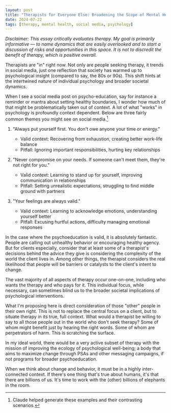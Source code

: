 ```yaml
---
layout: post
title: "Therapists for Everyone Else: Broadening the Scope of Mental Health"
date: 2024-07-22
tags: [therapy, mental health, social media, psychology]
---
```


*Disclaimer: This essay critically evaluates therapy. My goal is primarily informative — to name dynamics that are easily overlooked and to start a discussion of risks and opportunities in this space. It is not to discredit the benefit of therapy, which is positive overall.*

Therapists are "in" right now. Not only are people seeking therapy, it trends in social media, just one reflection that society has warmed up to psychological insight (compared to say, the 80s or 90s). This shift hints at the intertwined nature of individual psychology and broader societal dynamics.

When I see a social media post on psycho-education, say for instance a reminder or mantra about setting healthy boundaries, I wonder how much of that might be problematically taken out of context. A lot of what "works" in psychology is profoundly context dependent. Below are three fairly common themes you might see on social media.[^1]

1. "Always put yourself first. You don't owe anyone your time or energy."
   * Valid context: Recovering from exhaustion, creating better work-life balance
   * Pitfall: Ignoring important responsibilities, hurting key relationships

2. "Never compromise on your needs. If someone can't meet them, they're not right for you."
   * Valid context: Learning to stand up for yourself, improving communication in relationships
   * Pitfall: Setting unrealistic expectations, struggling to find middle ground with partners

3. "Your feelings are always valid."
   * Valid context: Learning to acknowledge emotions, understanding yourself better
   * Pitfall: Excusing hurtful actions, difficulty managing emotional responses

In the case where the psychoeducation is valid, it is absolutely fantastic. People are calling out unhealthy behavior or encouraging healthy agency. But for clients especially, consider that at least some of a therapist's decisions behind the advice they give is considering the complexity of the world the client lives in. Among other things, the therapist considers the real likelihood that people will be barriers or catalysts to the client's intent to change.

The vast majority of all aspects of therapy occur one-on-one, including who wants the therapy and who pays for it. This individual focus, while necessary, can sometimes blind us to the broader societal implications of psychological interventions.

What I'm proposing here is direct consideration of those "other" people in their own right. This is not to replace the central focus on a client, but to situate therapy in its true, full context. What would a therapist be willing to say to all those people out in the world who don't seek therapy? Some of whom might benefit just by hearing the right words. Some of whom are perpetrators of harm. This is scratching the surface.

In my ideal world, there would be a very active subset of therapy with the mission of improving the ecology of psychological well-being; a body that aims to maximize change through PSAs and other messaging campaigns, if not programs for broader psychoeducation.

When we think about change and behavior, it must be in a highly inter-connected context. If there's one thing that's true about humans, it's that there are billions of us. It's time to work with the (other) billions of elephants in the room.

[^1]: Claude helped generate these examples and their contrasting scenarios.
